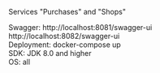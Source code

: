 Services "Purchases" and "Shops"

Swagger: http://localhost:8081/swagger-ui \
         http://localhost:8082/swagger-ui \
Deployment: docker-compose up \
SDK: JDK 8.0 and higher \
OS: all